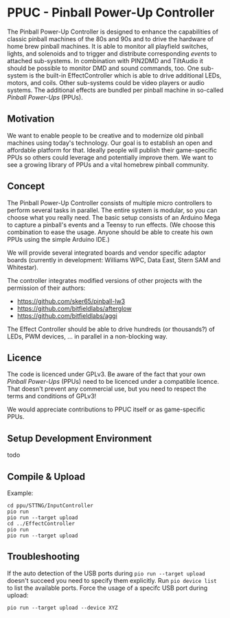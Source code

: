 # PPUC - Pinball Power-Up Controller

The Pinball Power-Up Controller is designed to enhance the capabilities of classic pinball machines of the 80s and 90s
and to drive the hardware of home brew pinball machines.
It is able to monitor all playfield switches, lights, and solenoids and to trigger and distribute corresponding *events*
to attached sub-systems.
In combination with PIN2DMD and TiltAudio it should be possible to monitor DMD and sound commands, too.
One sub-system is the built-in EffectController which is able to drive additional LEDs, motors, and coils.
Other sub-systems could be video players or audio systems.
The additional effects are bundled per pinball machine in so-called *Pinball Power-Ups* (PPUs).

## Motivation

We want to enable people to be creative and to modernize old pinball machines using today's technology. Our goal is to
establish an open and affordable platform for that. Ideally people will publish their game-specific PPUs so others could
leverage and potentially improve them. We want to see a growing library of PPUs and a vital homebrew pinball community.  

## Concept

The Pinball Power-Up Controller consists of multiple micro controllers to perform several tasks in parallel. The entire
system is modular, so you can choose what you really need. The basic setup consists of an Arduino Mega to capture a
pinball's events and a Teensy to run effects. (We choose this combination to ease the usage. Anyone should be able to
create his own PPUs using the simple Arduino IDE.)

We will provide several integrated boards and vendor specific adaptor boards (currently in development: Williams WPC,
Data East, Stern SAM and Whitestar).

The controller integrates modified versions of other projects with the permission of their authors:
* https://github.com/sker65/pinball-lw3
* https://github.com/bitfieldlabs/afterglow
* https://github.com/bitfieldlabs/aggi

The Effect Controller should be able to drive hundreds (or thousands?) of LEDs, PWM devices, ... in parallel in a
non-blocking way.

## Licence

The code is licenced under GPLv3. Be aware of the fact that your own *Pinball Power-Ups* (PPUs) need to be licenced
under a compatible licence.
That doesn't prevent any commercial use, but you need to respect the terms and conditions of GPLv3!

We would appreciate contributions to PPUC itself or as game-specific PPUs.

## Setup Development Environment

todo

## Compile & Upload

Example:
```
cd ppu/STTNG/InputController
pio run
pio run --target upload
cd ../EffectController
pio run
pio run --target upload
```

## Troubleshooting

If the auto detection of the USB ports during `pio run --target upload` doesn't succeed you need to specify them
explicitly. Run `pio device list` to list the available ports. Force the usage of a specifc USB port during upload:
```
pio run --target upload --device XYZ
```
